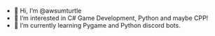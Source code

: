 - 👋 Hi, I’m @awsumturtle
- 👀 I’m interested in C# Game Development, Python and maybe CPP!
- 🌱 I’m currently learning Pygame and Python discord bots.
